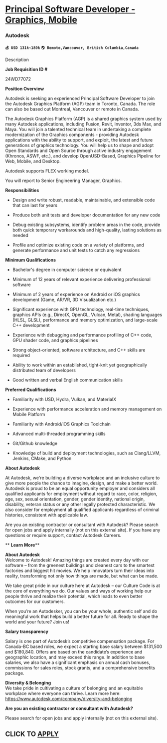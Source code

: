 # [Principal Software Developer - Graphics, Mobile](https://www.remotewlb.com/apply/principal-software-developer-graphics-mobile)  
### Autodesk  
#### `💰 USD 131k~180k` `🌎 Remote,Vancouver, British Columbia,Canada`  

Description

**Job Requisition ID #**

24WD77072

 **Position Overview**

Autodesk is seeking an experienced Principal Software Developer to join the Autodesk Graphics Platform (AGP) team in Toronto, Canada. The role can also be based out Montreal, Vancouver or remote in Canada.

The Autodesk Graphics Platform (AGP) is a shared graphics system used by many Autodesk applications, including Fusion, Revit, Inventor, 3ds Max, and Maya. You will join a talented technical team in undertaking a complete modernization of the Graphics components - providing Autodesk applications with the ability to support, and exploit, the latest and future generations of graphics technology. You will help us to shape and adopt Open Standards and Open Source through active industry engagement (Khronos, ASWF, etc.), and develop OpenUSD-Based, Graphics Pipeline for Web, Mobile, and Desktop.

Autodesk supports FLEX working model.

You will report to Senior Engineering Manager, Graphics.

 **Responsibilities**

  * Design and write robust, readable, maintainable, and extensible code that can last for years

  * Produce both unit tests and developer documentation for any new code

  * Debug existing subsystems, identify problem areas in the code, provide both quick temporary workarounds and high-quality, lasting solutions as needed

  * Profile and optimize existing code on a variety of platforms, and generate performance and unit tests to catch any regressions

 **Minimum Qualifications**

  * Bachelor's degree in computer science or equivalent

  * Minimum of 12 years of relevant experience delivering professional software

  * Minimum of 2 years of experience on Android or iOS graphics development (Game, AR/VR, 3D Visualization etc.)

  * Significant experience with GPU technology, real-time techniques, graphics APIs (e.g., DirectX, OpenGL, Vulcan, Metal), shading languages (HLSL, GLSL), performance and memory optimization, and large-scale C++ development

  * Experience with debugging and performance profiling of C++ code, GPU shader code, and graphics pipelines

  * Strong object-oriented, software architecture, and C++ skills are required

  * Ability to work within an established, tight-knit yet geographically distributed team of developers

  * Good written and verbal English communication skills

 **Preferred Qualifications**

  * Familiarity with USD, Hydra, Vulkan, and MaterialX

  * Experience with performance acceleration and memory management on Mobile Platform

  * Familiarity with Android/iOS Graphics Toolchain

  * Advanced multi-threaded programming skills

  * Git/Github knowledge

  * Knowledge of build and deployment technologies, such as Clang/LLVM, Jenkins, CMake, and Python

 **About Autodesk**

At Autodesk, we're building a diverse workplace and an inclusive culture to give more people the chance to imagine, design, and make a better world. Autodesk is proud to be an equal opportunity employer and considers all qualified applicants for employment without regard to race, color, religion, age, sex, sexual orientation, gender, gender identity, national origin, disability, veteran status or any other legally protected characteristic. We also consider for employment all qualified applicants regardless of criminal histories, consistent with applicable law.

Are you an existing contractor or consultant with Autodesk? Please search for open jobs and apply internally (not on this external site). If you have any questions or require support, contact Autodesk Careers.

 ** **Learn More****

 **About Autodesk**  
Welcome to Autodesk! Amazing things are created every day with our software – from the greenest buildings and cleanest cars to the smartest factories and biggest hit movies. We help innovators turn their ideas into reality, transforming not only how things are made, but what can be made.

We take great pride in our culture here at Autodesk – our Culture Code is at the core of everything we do. Our values and ways of working help our people thrive and realize their potential, which leads to even better outcomes for our customers.

When you’re an Autodesker, you can be your whole, authentic self and do meaningful work that helps build a better future for all. Ready to shape the world and your future? Join us!

 **Salary transparency**

Salary is one part of Autodesk’s competitive compensation package. For Canada-BC based roles, we expect a starting base salary between $131,500 and $180,840. Offers are based on the candidate’s experience and geographic location, and may exceed this range. In addition to base salaries, we also have a significant emphasis on annual cash bonuses, commissions for sales roles, stock grants, and a comprehensive benefits package.

 **Diversity & Belonging**  
We take pride in cultivating a culture of belonging and an equitable workplace where everyone can thrive. Learn more here: https://www.autodesk.com/company/diversity-and-belonging

 **Are you an existing contractor or consultant with Autodesk?**

Please search for open jobs and apply internally (not on this external site).

  
## CLICK TO [APPLY](https://www.remotewlb.com/apply/principal-software-developer-graphics-mobile)

